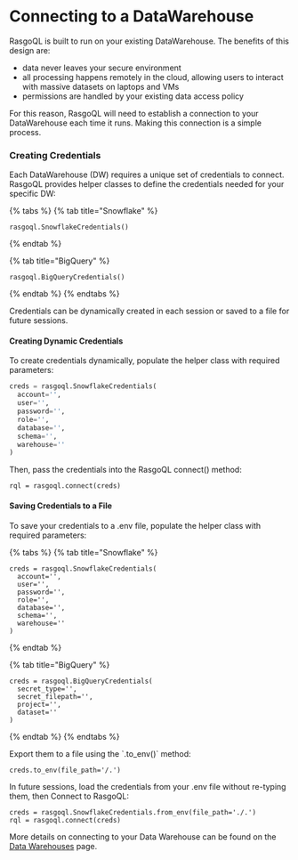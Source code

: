 # Connecting to a DataWarehouse

RasgoQL is built to run on your existing DataWarehouse. The benefits of this design are:

* data never leaves your secure environment
* all processing happens remotely in the cloud, allowing users to interact with massive datasets on laptops and VMs
* permissions are handled by your existing data access policy

For this reason, RasgoQL will need to establish a connection to your DataWarehouse each time it runs. Making this connection is a simple process.

### Creating Credentials

Each DataWarehouse (DW) requires a unique set of credentials to connect. RasgoQL provides helper classes to define the credentials needed for your specific DW:

{% tabs %}
{% tab title="Snowflake" %}
```
rasgoql.SnowflakeCredentials()
```
{% endtab %}

{% tab title="BigQuery" %}
```
rasgoql.BigQueryCredentials()
```
{% endtab %}
{% endtabs %}

Credentials can be dynamically created in each session or saved to a file for future sessions.

#### Creating Dynamic Credentials

To create credentials dynamically, populate the helper class with required parameters:

```python
creds = rasgoql.SnowflakeCredentials(
  account='',
  user='',
  password='',
  role='',
  database='',
  schema='',
  warehouse=''
)
```

Then, pass the credentials into the RasgoQL connect() method:

```
rql = rasgoql.connect(creds)
```

#### &#x20;Saving Credentials to a File

To save your credentials to a .env file, populate the helper class with required parameters:

{% tabs %}
{% tab title="Snowflake" %}
```
creds = rasgoql.SnowflakeCredentials(
  account='',
  user='',
  password='',
  role='',
  database='',
  schema='',
  warehouse=''
)
```
{% endtab %}

{% tab title="BigQuery" %}
```
creds = rasgoql.BigQueryCredentials(
  secret_type='',
  secret_filepath='',
  project='',
  dataset=''
)
```
{% endtab %}
{% endtabs %}

Export them to a file using the \`.to\_env()\` method:

```
creds.to_env(file_path='/.')
```

In future sessions, load the credentials from your .env file without re-typing them, then Connect to RasgoQL:

```
creds = rasgoql.SnowflakeCredentials.from_env(file_path='./.')
rql = rasgoql.connect(creds)
```

More details on connecting to your Data Warehouse can be found on the [Data Warehouses](../datawarehouses/) page.&#x20;
